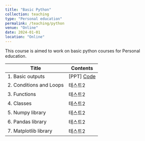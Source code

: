 ```yaml
---
title: "Basic Python"
collection: teaching
type: "Personal education"
permalink: /teaching/python
venue: "Online"
date: 2024-01-01
location: "Online"
---
```


This course is aimed to work on basic python courses for Personal education.

|Title|Contents|
|---------|----------|
|1. Basic outputs|[PPT] [Code](https://colab.research.google.com/drive/153ZhMnJuPusNRu_NRwNSyEHqEOGqvPOS#scrollTo=jlNvXwfe0aWl)|
|2. Conditions and Loops|테스트2|
|3. Functions|테스트2|
|4. Classes|테스트2|
|5. Numpy library|테스트2|
|6. Pandas library|테스트2|
|7. Matplotlib library|테스트2|
